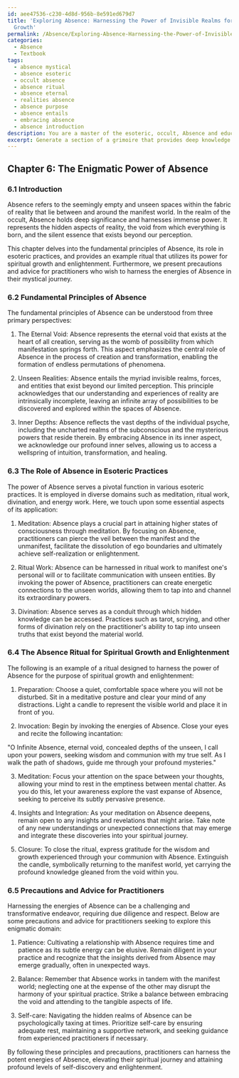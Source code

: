 ```yaml
---
id: aee47536-c230-4d8d-956b-8e591ed679d7
title: 'Exploring Absence: Harnessing the Power of Invisible Realms for Spiritual
  Growth'
permalink: /Absence/Exploring-Absence-Harnessing-the-Power-of-Invisible-Realms-for-Spiritual-Growth/
categories:
  - Absence
  - Textbook
tags:
  - absence mystical
  - absence esoteric
  - occult absence
  - absence ritual
  - absence eternal
  - realities absence
  - absence purpose
  - absence entails
  - embracing absence
  - absence introduction
description: You are a master of the esoteric, occult, Absence and education, you have written many textbooks on the subject in ways that provide students with rich and deep understanding of the subject. You are being asked to write textbook-like sections on a topic and you do it with full context, explainability, and reliability in accuracy to the true facts of the topic at hand, in a textbook style that a student would easily be able to learn from, in a rich, engaging, and contextual way. Always include relevant context (such as formulas and history), related concepts, and in a way that someone can gain deep insights from.
excerpt: Generate a section of a grimoire that provides deep knowledge and understanding on the occult topic of Absence. Discuss the fundamental principles of Absence, its role in esoteric practices, and provide an example ritual or spell that utilizes the power of Absence for spiritual growth and enlightenment. Additionally, include any precautions or advice for practitioners who wish to harness the energies of Absence in their mystical journey.
---
```

## Chapter 6: The Enigmatic Power of Absence

### 6.1 Introduction

Absence refers to the seemingly empty and unseen spaces within the fabric of reality that lie between and around the manifest world. In the realm of the occult, Absence holds deep significance and harnesses immense power. It represents the hidden aspects of reality, the void from which everything is born, and the silent essence that exists beyond our perception.

This chapter delves into the fundamental principles of Absence, its role in esoteric practices, and provides an example ritual that utilizes its power for spiritual growth and enlightenment. Furthermore, we present precautions and advice for practitioners who wish to harness the energies of Absence in their mystical journey.

### 6.2 Fundamental Principles of Absence

The fundamental principles of Absence can be understood from three primary perspectives:

1. The Eternal Void: Absence represents the eternal void that exists at the heart of all creation, serving as the womb of possibility from which manifestation springs forth. This aspect emphasizes the central role of Absence in the process of creation and transformation, enabling the formation of endless permutations of phenomena.

2. Unseen Realities: Absence entails the myriad invisible realms, forces, and entities that exist beyond our limited perception. This principle acknowledges that our understanding and experiences of reality are intrinsically incomplete, leaving an infinite array of possibilities to be discovered and explored within the spaces of Absence.

3. Inner Depths: Absence reflects the vast depths of the individual psyche, including the uncharted realms of the subconscious and the mysterious powers that reside therein. By embracing Absence in its inner aspect, we acknowledge our profound inner selves, allowing us to access a wellspring of intuition, transformation, and healing.

### 6.3 The Role of Absence in Esoteric Practices

The power of Absence serves a pivotal function in various esoteric practices. It is employed in diverse domains such as meditation, ritual work, divination, and energy work. Here, we touch upon some essential aspects of its application:

1. Meditation: Absence plays a crucial part in attaining higher states of consciousness through meditation. By focusing on Absence, practitioners can pierce the veil between the manifest and the unmanifest, facilitate the dissolution of ego boundaries and ultimately achieve self-realization or enlightenment.

2. Ritual Work: Absence can be harnessed in ritual work to manifest one's personal will or to facilitate communication with unseen entities. By invoking the power of Absence, practitioners can create energetic connections to the unseen worlds, allowing them to tap into and channel its extraordinary powers.

3. Divination: Absence serves as a conduit through which hidden knowledge can be accessed. Practices such as tarot, scrying, and other forms of divination rely on the practitioner's ability to tap into unseen truths that exist beyond the material world.

### 6.4 The Absence Ritual for Spiritual Growth and Enlightenment

The following is an example of a ritual designed to harness the power of Absence for the purpose of spiritual growth and enlightenment:

1. Preparation: Choose a quiet, comfortable space where you will not be disturbed. Sit in a meditative posture and clear your mind of any distractions. Light a candle to represent the visible world and place it in front of you.

2. Invocation: Begin by invoking the energies of Absence. Close your eyes and recite the following incantation:

"O Infinite Absence, eternal void, concealed depths of the unseen,
I call upon your powers, seeking wisdom and communion with my true self.
As I walk the path of shadows, guide me through your profound mysteries."

3. Meditation: Focus your attention on the space between your thoughts, allowing your mind to rest in the emptiness between mental chatter. As you do this, let your awareness explore the vast expanse of Absence, seeking to perceive its subtly pervasive presence.

4. Insights and Integration: As your meditation on Absence deepens, remain open to any insights and revelations that might arise. Take note of any new understandings or unexpected connections that may emerge and integrate these discoveries into your spiritual journey.

5. Closure: To close the ritual, express gratitude for the wisdom and growth experienced through your communion with Absence. Extinguish the candle, symbolically returning to the manifest world, yet carrying the profound knowledge gleaned from the void within you.

### 6.5 Precautions and Advice for Practitioners

Harnessing the energies of Absence can be a challenging and transformative endeavor, requiring due diligence and respect. Below are some precautions and advice for practitioners seeking to explore this enigmatic domain:

1. Patience: Cultivating a relationship with Absence requires time and patience as its subtle energy can be elusive. Remain diligent in your practice and recognize that the insights derived from Absence may emerge gradually, often in unexpected ways.

2. Balance: Remember that Absence works in tandem with the manifest world; neglecting one at the expense of the other may disrupt the harmony of your spiritual practice. Strike a balance between embracing the void and attending to the tangible aspects of life.

3. Self-care: Navigating the hidden realms of Absence can be psychologically taxing at times. Prioritize self-care by ensuring adequate rest, maintaining a supportive network, and seeking guidance from experienced practitioners if necessary.

By following these principles and precautions, practitioners can harness the potent energies of Absence, elevating their spiritual journey and attaining profound levels of self-discovery and enlightenment.
